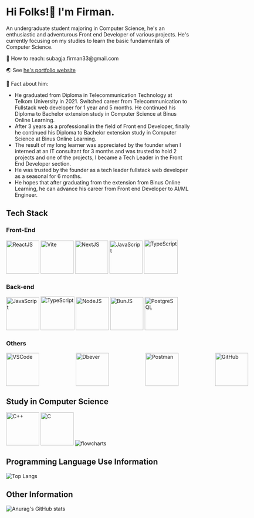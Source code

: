 <!-- <img src="github-banner-v2.png" alt="banner" style="border-radius: 25px;"/> -->

# Hi Folks!👋 I'm Firman.
<p>
	An undergraduate student majoring in Computer Science, he's an enthusiastic and adventurous Front end Developer of various projects. He's currently focusing on my studies to learn the basic fundamentals of Computer Science.
</p>

<p>📩 How to reach: subagja.firman33@gmail.com</p>
<p>🌏 See <a href="https://firman-portfolio-steel.vercel.app">he's portfolio website</a></p>
<p>🧠 Fact about him:</p>
<ul>
	<li>He graduated from Diploma in Telecommunication Technology at Telkom University in 2021. Switched career from Telecommunication to Fullstack web developer for 1 year and 5 months.
He continued his Diploma to Bachelor extension study in Computer Science at Binus Online Learning.</li>
	<li>After 3 years as a professional in the field of Front end Developer, finally he continued his Diploma to Bachelor extension study in Computer Science at Binus Online Learning.</li>
<!-- 	<li>Switched career from Telecommunication to Fullstack web developer for 1 year and 5 months.</li> -->
	<li>The result of my long learner was appreciated by the founder when I interned at an IT consultant for 3 months and was trusted to hold 2 projects and one of the projects, I became a Tech Leader in the Front End Developer section.</li>
	<li>He was trusted by the founder as a tech leader fullstack web developer as a seasonal for 6 months.</li>
	<li>He hopes that after graduating from the extension from Binus Online Learning, he can advance his career from Front end Developer to AI/ML Engineer.</li>
</ul>

## Tech Stack

### Front-End
<div class="display: flex;">
	<img src="https://github.com/user-attachments/assets/a2fb89ac-1716-4f89-9f94-4670e07cb098" style="width: 90px; height: auto" alt="ReactJS"/>
	<img src="https://github.com/user-attachments/assets/e95b0329-6179-4a1c-8f90-e7c9937d4ab6" style="width: 90px; height: auto" alt="Vite"/>
	<img src="https://github.com/user-attachments/assets/5cf5b543-2fc1-46bd-95a7-752c66a4657d" style="width: 90px; height: auto" alt="NextJS"/>
	<img src="https://github.com/user-attachments/assets/deff98ae-d1ea-4c86-af7c-6ca5c8ad94bc" style="width: 90px; height: auto" alt="JavaScript"/>
	<img src="https://github.com/user-attachments/assets/9c11cac2-4122-4535-b9b1-17dd21fb96a0" style="width: 92px; height: auto" alt="TypeScript"/>
<!-- 	<img src="https://img.icons8.com/?size=100&id=108784&format=png&color=00000" alt="JavaScript"/> -->
<!-- 	<img src="https://img.icons8.com/?size=100&id=uJM6fQYqDaZK&format=png&color=000000" alt="TypeScript"/> -->
</div>


### Back-end
<div class="display: flex;">
	<div class="display: flex;">
		<img src="https://github.com/user-attachments/assets/deff98ae-d1ea-4c86-af7c-6ca5c8ad94bc" style="width: 90px; height: auto" alt="JavaScript"/>
		<img src="https://github.com/user-attachments/assets/9c11cac2-4122-4535-b9b1-17dd21fb96a0" style="width: 92px; height: auto" alt="TypeScript"/>
		<img src="https://github.com/user-attachments/assets/91b974e2-3f7e-4e15-bacc-16f1dbaee00a" style="width: 90px; height: auto" alt="NodeJS"/>
		<img src="https://github.com/user-attachments/assets/1bb2fa89-4e3b-4755-b3f9-64d66a23c582" alt="BunJS" style="width: 90px; height: auto"/>
		<img src="https://github.com/user-attachments/assets/94114ee4-d30f-49ab-82ef-2a20adbb34b7" style="width: 90px; height: auto" alt="PostgreSQL"/>
<!-- 		<img src="https://img.icons8.com/?size=100&id=54087&format=png&color=000000" alt="NodeJS"/> -->
<!-- 		<img src="https://img.icons8.com/?size=100&id=38561&format=png&color=000000" alt="PostgreSQL"/> -->
	</div>

<!-- 	<h4>Or</h4>
	<div class="display: flex;">
		<img src="https://img.icons8.com/?size=100&id=uJM6fQYqDaZK&format=png&color=000000" alt="TypeScript"/>
		<img src="https://icon.icepanel.io/Technology/svg/Bun.svg" alt="BunJS" width="10%"/>
		<img src="https://img.icons8.com/?size=100&id=38561&format=png&color=000000" alt="PostgreSQL"/>
	</div> -->
</div>

### Others
<div style="display: flex; gap: 100px;">
	<img src="https://github.com/user-attachments/assets/5a0f1dd4-a0df-4b8c-abd6-724d3aac3a32" style="width: 90px;height: auto" alt="VSCode"/>
	<img src="https://github.com/user-attachments/assets/1f29d57b-2c58-4bcd-a1b7-c9cd5e52ee92" style="width: 90px;height: auto;" alt="Dbever"/>
	<img src="https://github.com/user-attachments/assets/9c93aa74-53d1-4889-988d-5e43bd902cb0" style="width: 90px;height: auto;" alt="Postman"/>
	<img src="https://github.com/user-attachments/assets/08b1f478-6f61-40ad-8eb5-c3c815b488fd" style="width: 90px;height: auto;" alt="GitHub"/>
	<img src="https://github.com/user-attachments/assets/b831b0ee-3a3c-405a-b956-1e269a20fbe0" style="width: 90px;height: auto;" alt="GitLab"/>
	<img src="https://github.com/user-attachments/assets/581607ba-4e42-48e3-8685-50f6745027a2" style="width: 90px;height: auto;" alt="Git"/>
</div>

## Study in Computer Science
<div class="display: flex;">
	<img src="https://github.com/user-attachments/assets/dc968d41-894b-4de7-8e57-03cff6cda653" style="width: 90px;height: auto" alt="C++"/>
	<img src="https://github.com/user-attachments/assets/5ee79d71-ce58-4fa8-9aeb-4dd570117750" style="width: 90px;height: auto;" alt="C"/>
	<img src="https://img.icons8.com/?size=100&id=9sb4Tguermmj&format=png&color=000000" alt="flowcharts"/>
</div>




## Programming Language Use Information

<!-- <div class="display: flex;">
	<img src="https://img.icons8.com/?size=100&id=108784&format=png&color=000000" alt="JavaScript"/>
	<img src="https://img.icons8.com/?size=100&id=uJM6fQYqDaZK&format=png&color=000000" alt="TypeScript"/>
	<img src="https://img.icons8.com/?size=100&id=TpULddJc4gTh&format=png&color=000000" alt="C++"/>
</div>

<div>
	<p>For 2-3 years now I have been learning several programming languages. Here we can see what I often use hahaha 🙃.</p>
</div>
-->

![Top Langs](https://github-readme-stats.vercel.app/api/top-langs/?username=firmansubagjaa&layout=compact)

## Other Information

![Anurag's GitHub stats](https://github-readme-stats.vercel.app/api?username=firmansubagjaa&show_icons=true)

